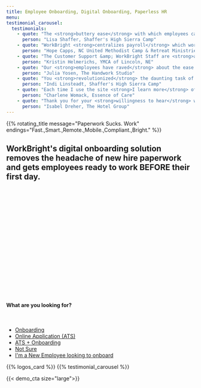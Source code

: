 ```yaml
---
title: Employee Onboarding, Digital Onboarding, Paperless HR
menu:
testimonial_carousel:
  testimonials:
    - quote: "The <strong>buttery ease</strong> with which employees can access/submit forms is unreal!"
      person: "Lisa Shaffer, Shaffer's High Sierra Camp"
    - quote: "WorkBright <strong>centralizes payroll</strong> which works really well for <strong>remote sites</strong> with limited storage."
      person: "Hope Capps, NC United Methodist Camp & Retreat Ministries"
    - quote: "The Customer Support &amp; WorkBright Staff are <strong>awesome to work with!</strong> Help in every aspect they can."
      person: "Kristin Helmerichs, YMCA of Lincoln, NE"
    - quote: "Our <strong>employees have raved</strong> about the ease of the system and I have such <strong>peace of mind!</strong>"
      person: "Julia Yosen, The Handwork Studio"
    - quote: "You <strong>revolutionized</strong> the daunting task of forms! Thanks."
      person: "Indi Linsteadt, Shaffer's High Sierra Camp"
    - quote: "Each time I use the site <strong>I learn more</strong> of the dynamics and capabilities of use!"
      person: "Charlene Womack, Essence of Care"
    - quote: "Thank you for your <strong>willingness to hear</strong> what your users need to get the most out of WorkBright!"
      person: "Isabel Dreher, The Hotel Group"
---
```


<script src="https://fast.wistia.com/embed/medias/d76aabma29.jsonp" async></script>
<script src="https://fast.wistia.com/assets/external/E-v1.js" async></script>

<div class='row home-header'>
  <div class='col-lg-5 col-md-12 col-sm-12'>
    {{% rotating_title message="Paperwork Sucks. Work" endings="Fast.,Smart.,Remote.,Mobile.,Compliant.,Bright." %}}
    <h2>WorkBright's digital onboarding solution removes the headache of new hire paperwork and gets employees ready to work BEFORE their first day.</h2>
  </div>
  <div class='col-lg-7 col-md-12 col-sm-12'>
    <div class="wistia_responsive_padding" style="padding:56.5% 0 0 0;position:relative;">
      <div class="wistia_responsive_wrapper" style="height:100%;left:0;position:absolute;top:0;width:100%;">
      <span class="wistia_embed wistia_async_d76aabma29 popover=true popoverAnimateThumbnail=true videoFoam=true" style="display:inline-block;height:100%;width:100%">&nbsp;</span>
      </div>
    </div>
  </div>
</div>

<div class="col-md-8 col-sm-10 offset-md-2 offset-sm-1">
  <div class="action-list-wrapper">
    <h4> What are you looking for?</h4>
    <br/>
    <ul class="action-list">
      <li><a href="/tour">Onboarding</a></li>
      <li><a href="/ats">Online Application (ATS)</a></li>
      <li><a href="/tour">ATS + Onboarding</a></li>
      <li><a href="/request-a-demo">Not Sure</a></li>
      <li><a href="https://app.workbright.com">I'm a New Employee looking to onboard</a></li>
    </ul>
  </div>
</div>

{{% logos_card %}}
{{% testimonial_carousel %}}

{{< demo_cta size="large">}}
